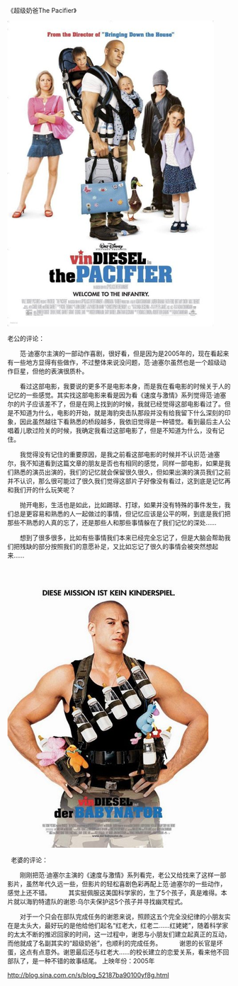 《超级奶爸The Pacifier》

			
![](./img/52187ba9tb2c5b4dde318&690.jpg)

老公的评论：

　　范·迪塞尔主演的一部动作喜剧，很好看，但是因为是2005年的，现在看起来有一些地方显得有些做作，不过整体来说没问题，范·迪塞尔虽然也是一个超级动作巨星，但他的表演很质朴。
 

　　看过这部电影，我要说的更多不是电影本身，而是我在看电影的时候关于人的记忆的一些感觉。其实找这部电影来看是因为看《速度与激情》系列觉得范·迪塞尔的片子应该差不了，但是在网上找到的时候，我就已经觉得这部电影看过了。但是不知道为什么，电影的开始，就是海豹突击队那段并没有给我留下什么深刻的印象，因此虽然越往下看熟悉的桥段越多，我依旧觉得是一种错觉。看到最后主人公唱着儿歌过险关的时候，我确定我看过这部电影了，但是不知道为什么，没有记住。
 

　　我觉得没有记住的重要原因，是我之前看这部电影的时候并不认识范·迪塞尔，我不知道看到这篇文章的朋友是否也有相同的感觉，同样一部电影，如果是我们熟悉的演员出演的，我们的记忆就会保留很久很久，但如果出演的演员我们之前并不认识，那么很可能过了很久我们觉得这部片子好像没有看过，这到底是记忆再和我们开的什么玩笑呢？
 

　　抛开电影，生活也是如此，比如踢球、打球，如果并没有特殊的事件发生，我们总是更容易和熟悉的人一起做过的事情，但记忆应该是公平的啊，到底是我们把那些不熟悉的人真的忘了，还是那些人和那些事情躲在了我们记忆的深处……
 

　　想到了很多很多，比如有些事情我们本来已经完全忘记了，但是大脑会帮助我们把残缺的部分按照我们的意愿补足，又比如忘记了很久的事情会被突然想起来……

 

![](./img/52187ba9tefbb91f47aaa&690.jpg)

 
老婆的评论：
 

　　刚刚把范·迪塞尔主演的《速度与激情》系列看完，老公又给找来了这样一部影片，虽然年代久远一些，但影片的轻松喜剧色彩再配上范·迪塞尔的一些动作，感觉上还不错。
 
　　其实挺佩服这美国科学家的，生了5个孩子，真是难得。本片就以海豹特遣队的谢恩·乌尔夫保护这5个孩子并寻找幽灵程式。
 

　　对于一个只会在部队完成任务的谢恩来说，照顾这五个完全没纪律的小朋友实在是太头大，最好玩的是他给他们起名“红老大，红老二……红姥姥”，随着科学家的太太不断的推迟回家的时间，这一过程中，谢恩与小朋友们建立起真正的互动，而他就成了名副其实的“超级奶爸”，也顺利的完成任务。
 
　　谢恩的长官是坏蛋，这点有点意外。谢恩最后还与红老大……的校长建立的恋爱关系，看来他不回部队了，是一种不错的故事结尾。
上映年份：2005年							
		
http://blog.sina.com.cn/s/blog_52187ba90100yf8g.html
